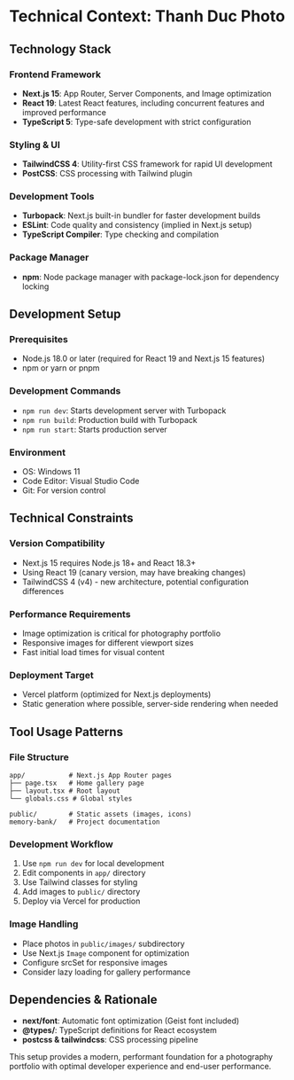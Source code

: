 # Technical Context: Thanh Duc Photo

## Technology Stack

### Frontend Framework
- **Next.js 15**: App Router, Server Components, and Image optimization
- **React 19**: Latest React features, including concurrent features and improved performance
- **TypeScript 5**: Type-safe development with strict configuration

### Styling & UI
- **TailwindCSS 4**: Utility-first CSS framework for rapid UI development
- **PostCSS**: CSS processing with Tailwind plugin

### Development Tools
- **Turbopack**: Next.js built-in bundler for faster development builds
- **ESLint**: Code quality and consistency (implied in Next.js setup)
- **TypeScript Compiler**: Type checking and compilation

### Package Manager
- **npm**: Node package manager with package-lock.json for dependency locking

## Development Setup

### Prerequisites
- Node.js 18.0 or later (required for React 19 and Next.js 15 features)
- npm or yarn or pnpm

### Development Commands
- `npm run dev`: Starts development server with Turbopack
- `npm run build`: Production build with Turbopack
- `npm run start`: Starts production server

### Environment
- OS: Windows 11
- Code Editor: Visual Studio Code
- Git: For version control

## Technical Constraints

### Version Compatibility
- Next.js 15 requires Node.js 18+ and React 18.3+
- Using React 19 (canary version, may have breaking changes)
- TailwindCSS 4 (v4) - new architecture, potential configuration differences

### Performance Requirements
- Image optimization is critical for photography portfolio
- Responsive images for different viewport sizes
- Fast initial load times for visual content

### Deployment Target
- Vercel platform (optimized for Next.js deployments)
- Static generation where possible, server-side rendering when needed

## Tool Usage Patterns

### File Structure
```
app/           # Next.js App Router pages
├── page.tsx   # Home gallery page
├── layout.tsx # Root layout
└── globals.css # Global styles

public/        # Static assets (images, icons)
memory-bank/   # Project documentation
```

### Development Workflow
1. Use `npm run dev` for local development
2. Edit components in `app/` directory
3. Use Tailwind classes for styling
4. Add images to `public/` directory
5. Deploy via Vercel for production

### Image Handling
- Place photos in `public/images/` subdirectory
- Use Next.js `Image` component for optimization
- Configure srcSet for responsive images
- Consider lazy loading for gallery performance

## Dependencies & Rationale

- **next/font**: Automatic font optimization (Geist font included)
- **@types/**: TypeScript definitions for React ecosystem
- **postcss & tailwindcss**: CSS processing pipeline

This setup provides a modern, performant foundation for a photography portfolio with optimal developer experience and end-user performance.
